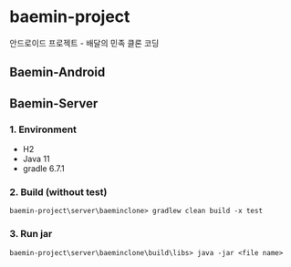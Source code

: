 # baemin-project
안드로이드 프로젝트 - 배달의 민족 클론 코딩 





## Baemin-Android

### 



## Baemin-Server

### 1. Environment

- H2
- Java 11
- gradle 6.7.1

### 2. Build (without test)

```
baemin-project\server\baeminclone> gradlew clean build -x test
```

### 3. Run jar

```
baemin-project\server\baeminclone\build\libs> java -jar <file name>
```